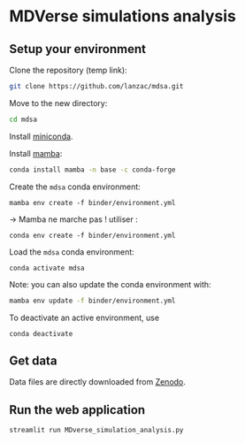 # MDVerse simulations analysis

## Setup your environment

Clone the repository (temp link):

```bash
git clone https://github.com/lanzac/mdsa.git
```

Move to the new directory:

```bash
cd mdsa
```

Install [miniconda](https://docs.conda.io/en/latest/miniconda.html).

Install [mamba](https://github.com/mamba-org/mamba):

```bash
conda install mamba -n base -c conda-forge
```

Create the `mdsa` conda environment:
```
mamba env create -f binder/environment.yml
```
-> Mamba ne marche pas ! 
utiliser : 
```
conda env create -f binder/environment.yml
```

Load the `mdsa` conda environment:
```
conda activate mdsa
```

Note: you can also update the conda environment with:

```bash
mamba env update -f binder/environment.yml
```

To deactivate an active environment, use

```
conda deactivate
```

## Get data

Data files are directly downloaded from [Zenodo](https://doi.org/10.5281/zenodo.7856523).


## Run the web application

```bash
streamlit run MDverse_simulation_analysis.py
```